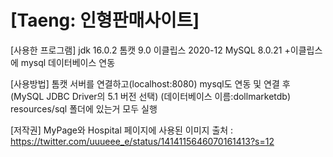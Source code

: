 # [Taeng: 인형판매사이트]

[사용한 프로그램]
jdk 16.0.2
톰캣 9.0
이클립스 2020-12
MySQL 8.0.21
+이클립스에 mysql 데이터베이스 연동

[사용방법]
톰캣 서버를 연결하고(localhost:8080) 
mysql도 연동 및 연결 후 (MySQL JDBC Driver의 5.1 버전 선택)
(데이터베이스 이름:dollmarketdb)
resources/sql 폴더에 있는거 모두 실행

[저작권]
MyPage와 Hospital 페이지에 사용된 이미지 출처
: https://twitter.com/uuueee_e/status/1414115646070161413?s=12
